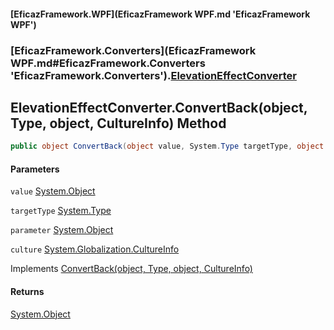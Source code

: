 #### [EficazFramework.WPF](EficazFramework WPF.md 'EficazFramework WPF')
### [EficazFramework.Converters](EficazFramework WPF.md#EficazFramework.Converters 'EficazFramework.Converters').[ElevationEffectConverter](EficazFramework.Converters/ElevationEffectConverter.md 'EficazFramework.Converters.ElevationEffectConverter')

## ElevationEffectConverter.ConvertBack(object, Type, object, CultureInfo) Method

```csharp
public object ConvertBack(object value, System.Type targetType, object parameter, System.Globalization.CultureInfo culture);
```
#### Parameters

<a name='EficazFramework.Converters.ElevationEffectConverter.ConvertBack(object,System.Type,object,System.Globalization.CultureInfo).value'></a>

`value` [System.Object](https://docs.microsoft.com/en-us/dotnet/api/System.Object 'System.Object')

<a name='EficazFramework.Converters.ElevationEffectConverter.ConvertBack(object,System.Type,object,System.Globalization.CultureInfo).targetType'></a>

`targetType` [System.Type](https://docs.microsoft.com/en-us/dotnet/api/System.Type 'System.Type')

<a name='EficazFramework.Converters.ElevationEffectConverter.ConvertBack(object,System.Type,object,System.Globalization.CultureInfo).parameter'></a>

`parameter` [System.Object](https://docs.microsoft.com/en-us/dotnet/api/System.Object 'System.Object')

<a name='EficazFramework.Converters.ElevationEffectConverter.ConvertBack(object,System.Type,object,System.Globalization.CultureInfo).culture'></a>

`culture` [System.Globalization.CultureInfo](https://docs.microsoft.com/en-us/dotnet/api/System.Globalization.CultureInfo 'System.Globalization.CultureInfo')

Implements [ConvertBack(object, Type, object, CultureInfo)](https://docs.microsoft.com/en-us/dotnet/api/System.Windows.Data.IValueConverter.ConvertBack#System_Windows_Data_IValueConverter_ConvertBack_System_Object,System_Type,System_Object,System_Globalization_CultureInfo_ 'System.Windows.Data.IValueConverter.ConvertBack(System.Object,System.Type,System.Object,System.Globalization.CultureInfo)')

#### Returns
[System.Object](https://docs.microsoft.com/en-us/dotnet/api/System.Object 'System.Object')